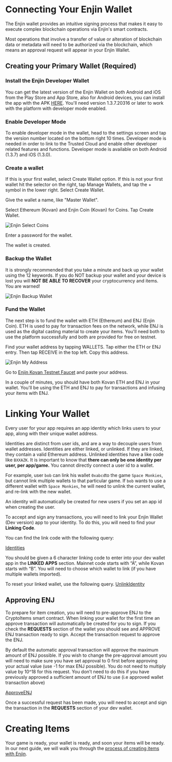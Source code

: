 # Connecting Your Enjin Wallet

The Enjin wallet provides an intuitive signing process that makes it easy to execute complex blockchain operations via Enjin's smart contracts.

Most operations that involve a transfer of value or alteration of blockchain data or metadata will need to be authorized via the blockchain, which means an approval request will appear in your Enjin Wallet.

## Creating your Primary Wallet (Required)

### Install the Enjin Developer Wallet

You can get the latest version of the Enjin Wallet on both Android and iOS from the Play Store and App Store, also for Android devices, you can install the app with the APK [HERE](https://enjinwallet.io/apk.html). You'll need version
1.3.7.20316 or later to work with the platform with developer mode enabled.

### Enable Developer Mode
To enable developer mode in the wallet, head to the settings screen and tap the version number located on the bottom
right 10 times. Developer mode is needed in order to link to the Trusted Cloud and enable other developer related features and functions. Developer mode is available
on both Android (1.3.7) and iOS (1.3.0).

### Create a wallet
If this is your first wallet, select Create Wallet option. If this is not your first
wallet hit the selector on the right, tap Manage Wallets, and tap the + symbol in the
lower right. Select Create Wallet.

Give the wallet a name, like "Master Wallet".

Select Ethereum (Kovan) and Enjin Coin (Kovan) for Coins. Tap Create Wallet.

![Enjin Select Coins](../docs/images/wallet_select_coins.png)

Enter a password for the wallet.

The wallet is created.

### Backup the Wallet
It is strongly recommended that you take a minute and back up your wallet using the 12 keywords. If you do NOT backup your wallet and your device is lost you will **NOT BE ABLE TO RECOVER** your cryptocurrency and items. You are warned!

![Enjin Backup Wallet](../docs/images/wallet_master_wallet.png)

### Fund the Wallet

The next step is to fund the wallet with ETH (Ethereum) and ENJ (Enjin Coin). ETH is used
to pay for transaction fees on the network, while ENJ is used as the digital casting material
to create your items. You'll need both to use the platform successfully and both are provided
for free on testnet.

Find your wallet address by tapping WALLETS. Tap either the ETH or ENJ entry. Then tap
RECEIVE in the top left. Copy this address.

![Enjin My Address](../docs/images/wallet_get_address.png)

Go to [Enjin Kovan Testnet Faucet](https://kovan.faucet.enjin.io/) and paste your address.

In a couple of minutes, you should have both Kovan ETH and ENJ in your wallet. You'll be
using the ETH and ENJ to pay for transactions and infusing your items with ENJ.

# Linking Your Wallet

Every user for your app requires an app identity which links users to your app,
along with their unique wallet address.

Identities are distinct from user ids, and are a way to decouple users from wallet
addresses. Identities are either linked, or unlinked. If they are linked, they
contain a valid Ethereum address. Unlinked identities have a like code like `BXXAZK`.
It is important to know that **there can only be one identity per user, per app/game.**
You cannot directly connect a user id to a wallet.

For example, user `bob` can link
his wallet `0xabcd`to the game `Space Monkies`, but cannot link multiple wallets to
that particular game.  If `bob` wants to use a different wallet with `Space Monkies`,
he will need to unlink the current wallet, and re-link with the new wallet.

An identity will automatically be created for new users if you set an app id when creating the user.

To accept and sign any transactions, you will need to link your Enjin Wallet (Dev version) app to your identity. To do this, you will need to find your **Linking Code**.

You can find the link code with the following query:

[Identities](../examples/Identities.gql)

You should be given a 6 character linking code to enter into your dev wallet app in the **LINKED APPS** section. Mainnet code starts with “A”, while Kovan starts with “B”. You will need to choose which wallet to link (if you have multiple wallets imported).

To reset your linked wallet, use the following query.
[UnlinkIdentity](../examples/UnlinkIdentity.gql)


## Approving ENJ
To prepare for item creation, you will need to pre-approve ENJ to the CryptoItems smart contract.  When linking your wallet for the first time an approve transaction will automatically be created for you to sign.  If you check the **REQUESTS** section of the wallet you should see and APPROVE ENJ transaction ready to sign.  Accept the transaction request to approve the ENJ.

By default the automatic approval transaction will approve the maximum amount of ENJ possible.  If you wish to change the pre-approval amount you will need to make sure you have set approval to 0 first before approving your actual value (use -1 for max ENJ possible). You do not need to multiply value by 10^18 for this request. You don’t need to do this if you have previously approved a sufficient amount of ENJ to use (i.e approved
wallet transaction above)

[ApproveENJ](../examples/ApproveENJ.gql)


Once a successful request has been made, you will need to accept and sign the transaction in the **REQUESTS** section of your dev wallet.

# Creating Items

Your game is ready, your wallet is ready, and soon your items will be ready. In our next guide, we will walk you through the [process of creating items with Enjin](creating-items.md).
